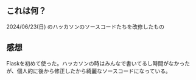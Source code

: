 ## これは何？
2024/06/23(日) のハッカソンのソースコードたちを改修したもの
## 感想
Flaskを初めて使った。ハッカソンの時はみんなで書いてるし時間がなかったが、個人的に後から修正したから綺麗なソースコードになっている。
